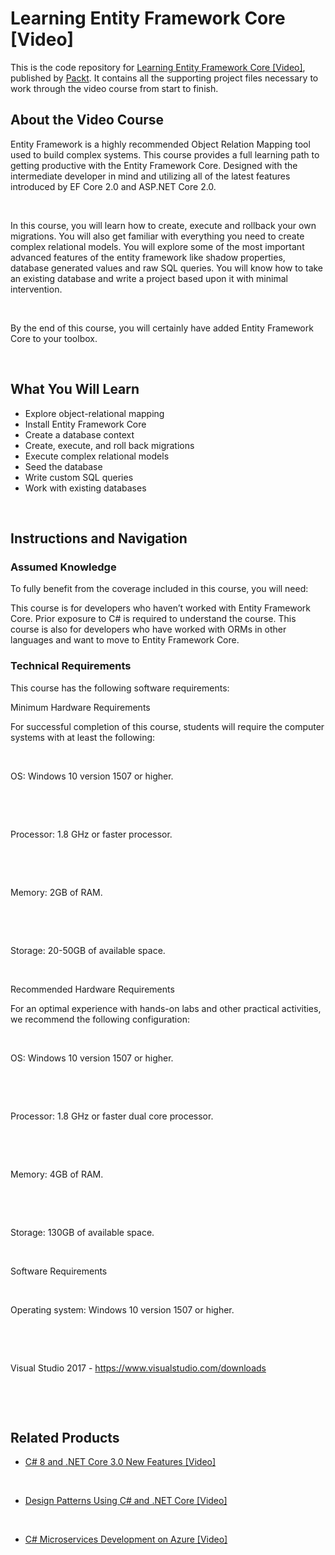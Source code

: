 # Learning Entity Framework Core [Video]

This is the code repository for [Learning Entity Framework Core [Video]](https://www.packtpub.com/application-development/learning-entity-framework-core-video?utm_source=github&utm_medium=repository&utm_campaign=9781788628921), published by [Packt](https://www.packtpub.com/?utm_source=github). It contains all the supporting project files necessary to work through the video course from start to finish.

## About the Video Course

Entity Framework is a highly recommended Object Relation Mapping tool used to build complex systems. This course provides a full learning path to getting productive with the Entity Framework Core. Designed with the intermediate developer in mind and utilizing all of the latest features introduced by EF Core 2.0 and ASP.NET Core 2.0. 


 


In this course, you will learn how to create, execute and rollback your own migrations. You will also get familiar with everything you need to create complex relational models. You will explore some of the most important advanced features of the entity framework like shadow properties, database generated values and raw SQL queries. You will know how to take an existing database and write a project based upon it with minimal intervention.


 


By the end of this course, you will certainly have added Entity Framework Core to your toolbox.


 


<H2>What You Will Learn</H2>

<DIV class=book-info-will-learn-text>

<UL>

<LI>Explore object-relational mapping 

<LI>Install Entity Framework Core 

<LI>Create a database context 

<LI>Create, execute, and roll back migrations 

<LI>Execute complex relational models 

<LI>Seed the database 

<LI>Write custom SQL queries 

<LI>Work with existing databases </LI></UL></DIV>


 


## Instructions and Navigation

### Assumed Knowledge

To fully benefit from the coverage included in this course, you will need:<br/>

This course is for developers who haven’t worked with Entity Framework Core. Prior exposure to C# is required to understand the course. This course is also for developers who have worked with ORMs in other languages and want to move to Entity Framework Core.

### Technical Requirements

This course has the following software requirements:<br/>

Minimum Hardware Requirements

For successful completion of this course, students will require the computer systems with at least the following:


 




OS: Windows 10 version 1507 or higher.


 


 


Processor: 1.8 GHz or faster processor.


 


 


Memory: 2GB of RAM.


 


 


Storage: 20-50GB of available space.


 




Recommended Hardware Requirements

For an optimal experience with hands-on labs and other practical activities, we recommend the following configuration:


 




OS: Windows 10 version 1507 or higher.


 


 


Processor: 1.8 GHz or faster dual core processor.


 


 


Memory: 4GB of RAM.


 


 


Storage: 130GB of available space.


 




Software Requirements


 


Operating system: Windows 10 version 1507 or higher.


 


 


Visual Studio 2017 - https://www.visualstudio.com/downloads


 


 


## Related Products

* [C# 8 and .NET Core 3.0 New Features [Video]](https://www.packtpub.com/application-development/c-8-and-net-core-30-new-features-video?utm_source=github&utm_medium=repository&utm_campaign=9781789806663)


 


* [Design Patterns Using C# and .NET Core [Video]](https://www.packtpub.com/application-development/design-patterns-using-c-and-net-core-video?utm_source=github&utm_medium=repository&utm_campaign=9781788625258)


 


* [C# Microservices Development on Azure [Video]](https://www.packtpub.com/virtualization-and-cloud/c-microservices-development-azure-video?utm_source=github&utm_medium=repository&utm_campaign=9781789807349)
